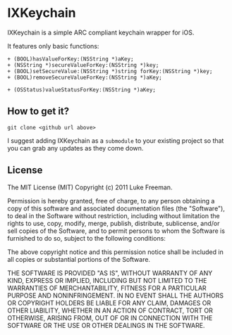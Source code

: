 IXKeychain
===

IXKeychain is a simple ARC compliant keychain wrapper for iOS. 

It features only basic functions:

    + (BOOL)hasValueForKey:(NSString *)aKey;
    + (NSString *)secureValueForKey:(NSString *)key;
    + (BOOL)setSecureValue:(NSString *)string forKey:(NSString *)key;
    + (BOOL)removeSecureValueForKey:(NSString *)aKey;

    + (OSStatus)valueStatusForKey:(NSString *)aKey;

How to get it?
---
	git clone <github url above>
	
I suggest adding IXKeychain as a `submodule` to your existing project so that you can grab any updates as they come down.

License
---

The MIT License (MIT)
Copyright (c) 2011 Luke Freeman.

Permission is hereby granted, free of charge, to any person obtaining a copy of this software and associated documentation files (the "Software"), to deal in the Software without restriction, including without limitation the rights to use, copy, modify, merge, publish, distribute, sublicense, and/or sell copies of the Software, and to permit persons to whom the Software is furnished to do so, subject to the following conditions:

The above copyright notice and this permission notice shall be included in all copies or substantial portions of the Software.

THE SOFTWARE IS PROVIDED "AS IS", WITHOUT WARRANTY OF ANY KIND, EXPRESS OR IMPLIED, INCLUDING BUT NOT LIMITED TO THE WARRANTIES OF MERCHANTABILITY, FITNESS FOR A PARTICULAR PURPOSE AND NONINFRINGEMENT. IN NO EVENT SHALL THE AUTHORS OR COPYRIGHT HOLDERS BE LIABLE FOR ANY CLAIM, DAMAGES OR OTHER LIABILITY, WHETHER IN AN ACTION OF CONTRACT, TORT OR OTHERWISE, ARISING FROM, OUT OF OR IN CONNECTION WITH THE SOFTWARE OR THE USE OR OTHER DEALINGS IN THE SOFTWARE.
